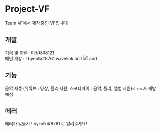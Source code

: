 # Project-VF
Team VF에서 제작 중인 VF입니다!
## 개발
기획 및 총괄 : 이정배#8121<br>
메인 개발 : ! byeolki#8761
wavelink and <img src="https://img.shields.io/badge/python-4374D9?style=for-the-badge&logo=python&logoColor=white"> and 
## 기능
음악 재생 (유튜브 : 영상, 플리 지원, 스포티파이 : 음악, 플리, 앨범 지원)<
+추가 개발 예정

## 에러
에러가 있을시 ! byeolki#8761 로 알려주세요!
